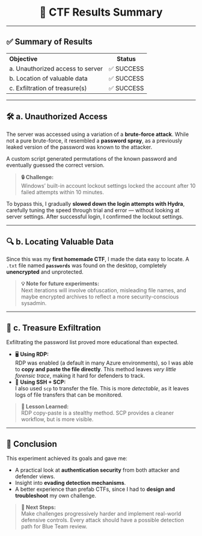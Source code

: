 
<h1 align="center">🧪 CTF Results Summary</h1>

<hr />

<h2>✅ Summary of Results</h2>

<table>
  <tr><th align="left">Objective</th><th>Status</th></tr>
  <tr><td>a. Unauthorized access to server</td><td>✅ SUCCESS</td></tr>
  <tr><td>b. Location of valuable data</td><td>✅ SUCCESS</td></tr>
  <tr><td>c. Exfiltration of treasure(s)</td><td>✅ SUCCESS</td></tr>
</table>

<hr />

<h2>🛠️ a. Unauthorized Access</h2>

The server was accessed using a variation of a <strong>brute-force attack</strong>. While not a pure brute-force, it resembled a <strong>password spray</strong>, as a previously leaked version of the password was known to the attacker.

A custom script generated permutations of the known password and eventually guessed the correct version.

<blockquote><strong>🔒 Challenge:</strong><br>
Windows’ built-in account lockout settings locked the account after 10 failed attempts within 10 minutes.
</blockquote>

To bypass this, I gradually <strong>slowed down the login attempts with Hydra</strong>, carefully tuning the speed through trial and error — without looking at server settings. After successful login, I confirmed the lockout settings.

<hr />

<h2>🔍 b. Locating Valuable Data</h2>

Since this was my <strong>first homemade CTF</strong>, I made the data easy to locate. A <code>.txt</code> file named <strong><code>passwords</code></strong> was found on the desktop, completely <strong>unencrypted</strong> and unprotected.

<blockquote><strong>💡 Note for future experiments:</strong><br>
Next iterations will involve obfuscation, misleading file names, and maybe encrypted archives to reflect a more security-conscious sysadmin.
</blockquote>

<hr />

<h2>🚚 c. Treasure Exfiltration</h2>

Exfiltrating the password list proved more educational than expected.

<ul>
<li>🖥 <strong>Using RDP:</strong><br>
RDP was enabled (a default in many Azure environments), so I was able to <strong>copy and paste the file directly</strong>. This method leaves <em>very little forensic trace</em>, making it hard for defenders to track.</li>

<li>🔐 <strong>Using SSH + SCP:</strong><br>
I also used <code>scp</code> to transfer the file. This is more <em>detectable</em>, as it leaves logs of file transfers that can be monitored.</li>
</ul>

<blockquote><strong>🎯 Lesson Learned:</strong><br>
RDP copy-paste is a stealthy method. SCP provides a cleaner workflow, but is more visible.
</blockquote>

<hr />

<h2>🧠 Conclusion</h2>

This experiment achieved its goals and gave me:

<ul>
  <li>A practical look at <strong>authentication security</strong> from both attacker and defender views.</li>
  <li>Insight into <strong>evading detection mechanisms</strong>.</li>
  <li>A better experience than prefab CTFs, since I had to <strong>design and troubleshoot</strong> my own challenge.</li>
</ul>

<blockquote><strong>🚀 Next Steps:</strong><br>
Make challenges progressively harder and implement real-world defensive controls. Every attack should have a possible detection path for Blue Team review.
</blockquote>
